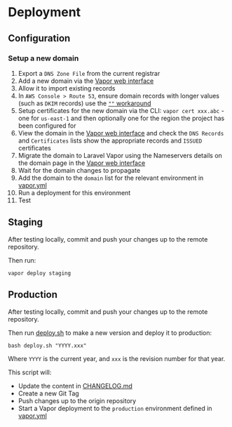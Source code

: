 # Deployment

## Configuration

### Setup a new domain

1. Export a `DNS Zone File` from the current registrar
2. Add a new domain via the [Vapor web interface](https://vapor.laravel.com/app/)
3. Allow it to import existing records
4. In `AWS Console > Route 53`, ensure domain records with longer values (such as `DKIM` records) use the [`""` workaround](https://aws.amazon.com/premiumsupport/knowledge-center/txtrdatatoolong-error/)
5. Setup certificates for the new domain via the CLI: `vapor cert xxx.abc` - one for `us-east-1` and then optionally one for the region the project has been configured for
6. View the domain in the [Vapor web interface](https://vapor.laravel.com/app/) and check the `DNS Records` and `Certificates` lists show the appropriate records and `ISSUED` certificates
7. Migrate the domain to Laravel Vapor using the Nameservers details on the domain page in the [Vapor web interface](https://vapor.laravel.com/app/)
8. Wait for the domain changes to propagate
9. Add the domain to the `domain` list for the relevant environment in [vapor.yml](vapor.yml)
10. Run a deployment for this environment
11. Test

## Staging

After testing locally, commit and push your changes up to the remote repository.

Then run:

```
vapor deploy staging
```

## Production

After testing locally, commit and push your changes up to the remote repository.

Then run [deploy.sh](deploy.sh) to make a new version and deploy it to production:

```
bash deploy.sh "YYYY.xxx"
```

Where `YYYY` is the current year, and `xxx` is the revision number for that year.

This script will:

- Update the content in [CHANGELOG.md](CHANGELOG.md)
- Create a new Git Tag
- Push changes up to the origin repository
- Start a Vapor deployment to the `production` environment defined in [vapor.yml](vapor.yml)

